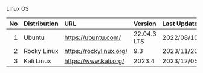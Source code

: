 Linux OS

|No | Distribution | URL | Version | Last Update | 
|--:|:--|:--|:--|:--|
|  1| Ubuntu | https://ubuntu.com/ | 22.04.3 LTS | 2022/08/10 |
|  2| Rocky Linux | https://rockylinux.org/ | 9.3 | 2023/11/20 |
|  3| Kali Linux | https://www.kali.org/ | 2023.4 | 2023/12/05 |
